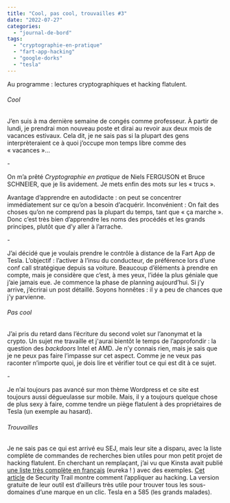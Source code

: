 ```yaml
---
title: "Cool, pas cool, trouvailles #3"
date: "2022-07-27"
categories: 
  - "journal-de-bord"
tags: 
  - "cryptographie-en-pratique"
  - "fart-app-hacking"
  - "google-dorks"
  - "tesla"
---
```


Au programme : lectures cryptographiques et hacking flatulent.

###### Cool

J’en suis à ma dernière semaine de congés comme professeur. À partir de lundi, je prendrai mon nouveau poste et dirai au revoir aux deux mois de vacances estivaux. Cela dit, je ne sais pas si la plupart des gens interprèteraient ce à quoi j’occupe mon temps libre comme des « vacances »…

\-

On m’a prêté _Cryptographie en pratique_ de Niels FERGUSON et Bruce SCHNEIER, que je lis avidement. Je mets enfin des mots sur les « trucs ».

Avantage d’apprendre en autodidacte : on peut se concentrer immédiatement sur ce qu’on a besoin d’acquérir. Inconvénient : On fait des choses qu’on ne comprend pas la plupart du temps, tant que « ça marche ». Donc c’est très bien d’apprendre les noms des procédés et les grands principes, plutôt que d’y aller à l’arrache.

\-

J’ai décidé que je voulais prendre le contrôle à distance de la Fart App de Tesla. L’objectif : l’activer à l’insu du conducteur, de préférence lors d’une conf call stratégique depuis sa voiture. Beaucoup d’éléments à prendre en compte, mais je considère que c’est, à mes yeux, l’idée la plus géniale que j’aie jamais eue. Je commence la phase de planning aujourd’hui. Si j’y arrive, j’écrirai un post détaillé. Soyons honnêtes : il y a peu de chances que j’y parvienne.

###### Pas cool

J’ai pris du retard dans l’écriture du second volet sur l’anonymat et la crypto. Un sujet me travaille et j'aurai bientôt le temps de l’approfondir : la question des _backdoors_ Intel et AMD. Je n’y connais rien, mais je sais que je ne peux pas faire l’impasse sur cet aspect. Comme je ne veux pas raconter n’importe quoi, je dois lire et vérifier tout ce qui est dit à ce sujet.

\-

Je n’ai toujours pas avancé sur mon thème Wordpress et ce site est toujours aussi dégueulasse sur mobile. Mais, il y a toujours quelque chose de plus sexy à faire, comme tendre un piège flatulent à des propriétaires de Tesla (un exemple au hasard).

###### Trouvailles

Je ne sais pas ce qui est arrivé eu SEJ, mais leur site a disparu, avec la liste complète de commandes de recherches bien utiles pour mon petit projet de hacking flatulent. En cherchant un remplaçant, j’ai vu que Kinsta avait publié [une liste très complète en français](https://kinsta.com/fr/blog/operateurs-recherche-google/) (eureka ! ) avec des exemples. [Cet article](https://securitytrails.com/blog/google-hacking-techniques) de Security Trail montre comment l’appliquer au hacking. La version gratuite de leur outil est d’ailleurs très utile pour trouver tous les sous-domaines d’une marque en un clic. Tesla en a 585 (les grands malades).
